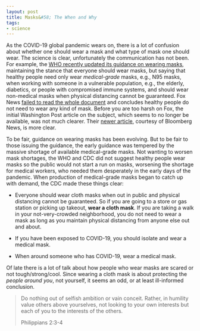 ```yaml
---
layout: post
title: Masks&#58; The When and Why
tags:
- science
---
```


As the COVID-19 global pandemic wears on, there is a lot of confusion
about whether one should wear a mask and what type of mask one should
wear.  The science is clear, unfortunately the communication has not
been.  For example, the [WHO recently updated its guidance on wearing
masks][who], maintaining the stance that everyone should wear masks,
but saying that healthy people need only wear _medical-grade_ masks,
e.g., N95 masks, when working with someone in a vulnerable population,
e.g., the elderly, diabetics, or people with compromised immune
systems, and should wear non-medical masks when physical distancing
cannot be guaranteed.  Fox News [failed to read the whole
document][fox] and concludes healthy people do not need to wear any
kind of mask.  Before you are too harsh on Fox, the initial Washington
Post article on the subject, which seems to no longer be available,
was not much clearer.  Their [newer article][wapo], courtesy of
Bloomberg News, is more clear.

To be fair, guidance on wearing masks has been evolving.  But to be
fair to those issuing the guidance, the early guidance was tempered by
the massive shortage of available medical-grade masks.  Not wanting to
worsen mask shortages, the WHO and CDC did not suggest healthy people
wear masks so the public would not start a run on masks, worsening the
shortage for medical workers, who needed them desperately in the early
days of the pandemic.  When production of medical-grade masks began to
catch up with demand, the CDC made these things clear:

-   Everyone should wear cloth masks when out in public and physical
    distancing cannot be guaranteed.  So if you are going to a store
    or gas station or picking up takeout, **wear a cloth mask**.  If
    you are taking a walk in your not-very-crowded neighborhood, you
    do not need to wear a mask as long as you maintain physical
    distancing from anyone else out and about.

-   If you have been exposed to COVID-19, you should isolate and wear
    a medical mask.

-   When around someone who has COVID-19, wear a medical mask.

Of late there is a lot of talk about how people who wear masks are
scared or not tough/strong/cool.  Since wearing a cloth mask is about
protecting the _people around you_, not yourself, it seems an odd, or
at least ill-informed conclusion.

> Do nothing out of selfish ambition or vain conceit. Rather, in
> humility value others above yourselves, not looking to your own
> interests but each of you to the interests of the others.
>
> Philippians 2:3-4

[who]: https://www.who.int/emergencies/diseases/novel-coronavirus-2019/advice-for-public/when-and-how-to-use-masks&publication=advice-on-the-use-of-masks-in-the-community-during-home-care-and-in-healthcare-settings-in-the-context-of-the-novel-coronavirus-(2019-ncov)-outbreak
[fox]: https://www.foxnews.com/world/who-guidance-healthy-people-wear-masks-around-coronavirus-patients
[wapo]: https://www.washingtonpost.com/business/mask-or-no-mask-why-the-guidance-has-been-shifting/2020/06/05/884d80c6-a78b-11ea-898e-b21b9a83f792_story.html
